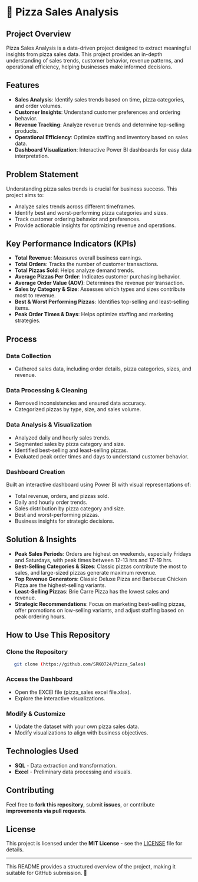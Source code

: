 # 🍕 Pizza Sales Analysis

## Project Overview
Pizza Sales Analysis is a data-driven project designed to extract meaningful insights from pizza sales data. This project provides an in-depth understanding of sales trends, customer behavior, revenue patterns, and operational efficiency, helping businesses make informed decisions.

## Features
- **Sales Analysis**: Identify sales trends based on time, pizza categories, and order volumes.
- **Customer Insights**: Understand customer preferences and ordering behavior.
- **Revenue Tracking**: Analyze revenue trends and determine top-selling products.
- **Operational Efficiency**: Optimize staffing and inventory based on sales data.
- **Dashboard Visualization**: Interactive Power BI dashboards for easy data interpretation.

## Problem Statement
Understanding pizza sales trends is crucial for business success. This project aims to:
- Analyze sales trends across different timeframes.
- Identify best and worst-performing pizza categories and sizes.
- Track customer ordering behavior and preferences.
- Provide actionable insights for optimizing revenue and operations.

## Key Performance Indicators (KPIs)
- **Total Revenue**: Measures overall business earnings.
- **Total Orders**: Tracks the number of customer transactions.
- **Total Pizzas Sold**: Helps analyze demand trends.
- **Average Pizzas Per Order**: Indicates customer purchasing behavior.
- **Average Order Value (AOV)**: Determines the revenue per transaction.
- **Sales by Category & Size**: Assesses which types and sizes contribute most to revenue.
- **Best & Worst Performing Pizzas**: Identifies top-selling and least-selling items.
- **Peak Order Times & Days**: Helps optimize staffing and marketing strategies.

## Process
### Data Collection
- Gathered sales data, including order details, pizza categories, sizes, and revenue.

### Data Processing & Cleaning
- Removed inconsistencies and ensured data accuracy.
- Categorized pizzas by type, size, and sales volume.

### Data Analysis & Visualization
- Analyzed daily and hourly sales trends.
- Segmented sales by pizza category and size.
- Identified best-selling and least-selling pizzas.
- Evaluated peak order times and days to understand customer behavior.

### Dashboard Creation
Built an interactive dashboard using Power BI with visual representations of:
- Total revenue, orders, and pizzas sold.
- Daily and hourly order trends.
- Sales distribution by pizza category and size.
- Best and worst-performing pizzas.
- Business insights for strategic decisions.

## Solution & Insights
- **Peak Sales Periods**: Orders are highest on weekends, especially Fridays and Saturdays, with peak times between 12-13 hrs and 17-19 hrs.
- **Best-Selling Categories & Sizes**: Classic pizzas contribute the most to sales, and large-sized pizzas generate maximum revenue.
- **Top Revenue Generators**: Classic Deluxe Pizza and Barbecue Chicken Pizza are the highest-selling variants.
- **Least-Selling Pizzas**: Brie Carre Pizza has the lowest sales and revenue.
- **Strategic Recommendations**: Focus on marketing best-selling pizzas, offer promotions on low-selling variants, and adjust staffing based on peak ordering hours.

## How to Use This Repository
### Clone the Repository
```sh
   git clone (https://github.com/SRK0724/Pizza_Sales)
```
### Access the Dashboard
- Open the EXCEl file (pizza_sales excel file.xlsx).
- Explore the interactive visualizations.

### Modify & Customize
- Update the dataset with your own pizza sales data.
- Modify visualizations to align with business objectives.

## Technologies Used
- **SQL** - Data extraction and transformation.
- **Excel** - Preliminary data processing and visuals.


## Contributing
Feel free to **fork this repository**, submit **issues**, or contribute **improvements via pull requests**.

## License
This project is licensed under the **MIT License** - see the [LICENSE](LICENSE) file for details.

---
This README provides a structured overview of the project, making it suitable for GitHub submission. 🚀

